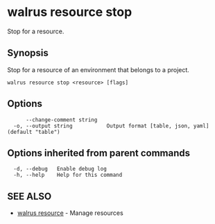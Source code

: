 # walrus resource stop

Stop for a resource.

## Synopsis

Stop for a resource of an environment that belongs to a project.

```
walrus resource stop <resource> [flags]
```

## Options

```
      --change-comment string   
  -o, --output string           Output format [table, json, yaml] (default "table")
```

## Options inherited from parent commands

```
  -d, --debug   Enable debug log
  -h, --help    Help for this command
```

## SEE ALSO

* [walrus resource](walrus_resource)	 - Manage resources

